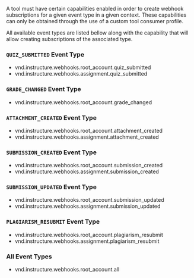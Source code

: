 A tool must have certain capabilities enabled in order to create webhook subscriptions for a given event type in a given context. These capabilities can only be obtained through the use of a custom tool consumer profile.

All available event types are listed bellow along with the capability that will allow creating
subscriptions of the associated type.

### `QUIZ_SUBMITTED` Event Type
* vnd.instructure.webhooks.root_account.quiz_submitted
* vnd.instructure.webhooks.assignment.quiz_submitted

### `GRADE_CHANGED` Event Type
* vnd.instructure.webhooks.root_account.grade_changed

### `ATTACHMENT_CREATED` Event Type
* vnd.instructure.webhooks.root_account.attachment_created
* vnd.instructure.webhooks.assignment.attachment_created

### `SUBMISSION_CREATED` Event Type
* vnd.instructure.webhooks.root_account.submission_created
* vnd.instructure.webhooks.assignment.submission_created

### `SUBMISSION_UPDATED` Event Type
* vnd.instructure.webhooks.root_account.submission_updated
* vnd.instructure.webhooks.assignment.submission_updated

### `PLAGIARISM_RESUBMIT` Event Type
* vnd.instructure.webhooks.root_account.plagiarism_resubmit
* vnd.instructure.webhooks.assignment.plagiarism_resubmit

### All Event Types
* vnd.instructure.webhooks.root_account.all
